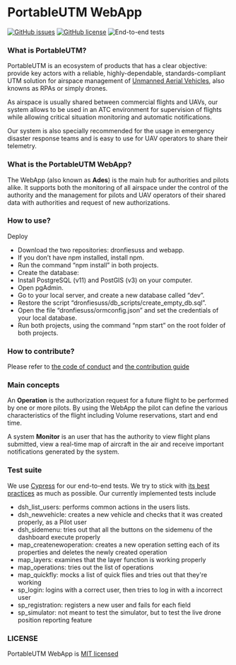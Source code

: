 ﻿# PortableUTM WebApp
[![GitHub issues](https://img.shields.io/github/issues/portableutm/webapp)](https://github.com/portableutm/webapp/issues)
[![GitHub license](https://img.shields.io/github/license/portableutm/webapp)](https://github.com/portableutm/webapp/license)
![End-to-end tests](https://github.com/portableutm/webapp/workflows/End-to-end%20tests/badge.svg)

### What is PortableUTM?
PortableUTM is an ecosystem of products that has a clear objective: provide key actors with a reliable, highly-dependable, standards-compliant UTM solution for airspace management of [Unmanned Aerial Vehicles](https://en.wikipedia.org/wiki/Unmanned_aerial_vehicle), also knowns as RPAs or simply drones. 

As airspace is usually shared between commercial flights and UAVs, our system allows to be used in an ATC environment for supervision of flights while allowing critical situation monitoring and automatic notifications.

Our system is also specially recommended for the usage in emergency disaster response teams and is easy to use for UAV operators to share their telemetry. 

### What is the PortableUTM WebApp?
The WebApp (also known as **Ades**) is the main hub for authorities and pilots alike. It supports both the monitoring of all airspace under the control of the authority and the management for pilots and UAV operators of their shared data with authorities and request of new authorizations.

### How to use?
Deploy
* Download the two repositories: dronfiesuss and webapp.
* If you don’t have npm installed, install npm.
* Run the command “npm install” in both projects.
* Create the database:
* Install PostgreSQL (v11) and PostGIS (v3) on your computer.
* Open pgAdmin.
* Go to your local server, and create a new database called “dev”.
* Restore the script “dronfiesuss/db_scripts/create_empty_db.sql”.
* Open the file “dronfiesuss/ormconfig.json” and set the credentials of your local database.
* Run both projects, using the command “npm start” on the root folder of both projects.

### How to contribute?
Please refer to [the code of conduct](https://github.com/portableutm/webapp/blob/develop/CODE_OF_CONDUCT.md) and [the contribution guide](https://github.com/portableutm/webapp/blob/develop/CONTRIBUTING.md) 

### Main concepts
An **Operation** is the authorization request for a future flight to be performed by one or more pilots. By using the WebApp the pilot can define the various characteristics of the flight including Volume reservations, start and end time.

A system **Monitor** is an user that has the authority to view flight plans submitted, view a real-time map of aircraft in the air and receive important notifications generated by the system.

### Test suite
We use [Cypress](https://www.cypress.io/) for our end-to-end tests.
We try to stick with [its best practices](https://docs.cypress.io/guides/references/best-practices.html) as much as possible.
Our currently implemented tests include
*  dsh_list_users: performs common actions in the users lists.
*  dsh_newvehicle: creates a new vehicle and checks that it was created properly, as a Pilot user
*  dsh_sidemenu: tries out that all the buttons on the sidemenu of the dashboard execute properly
*  map_createnewoperation: creates a new operation setting each of its properties and deletes the newly created operation
*  map_layers: examines that the layer function is working properly
*  map_operations: tries out the list of operations
*  map_quickfly: mocks a list of quick flies and tries out that they're working
*  sp_login: logins with a correct user, then tries to log in with a incorrect user
*  sp_registration: registers a new user and fails for each field
*  sp_simulator: not meant to test the simulator, but to test the live drone position reporting feature

### LICENSE
PortableUTM WebApp is [MIT licensed](https://github.com/portableutm/webapp/blob/master/LICENSE)
